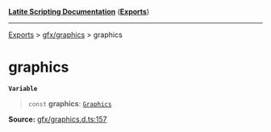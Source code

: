 [**Latite Scripting Documentation**](../../README.md) ([**Exports**](../../exports.md))

---

[Exports](../../exports.md) > [gfx/graphics](../index.md) > graphics

# graphics

**`Variable`**

> `const` **graphics**: [`Graphics`](../interfaces/interface.Graphics.md)

**Source:** [gfx/graphics.d.ts:157](https://github.com/LatiteScripting/latitescripting.github.io/blob/a8bf81d/definitions/gfx/graphics.d.ts#L157)
